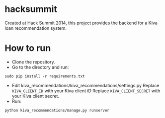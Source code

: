 hacksummit
==========

Created at Hack Summit 2014, this project provides the backend for a Kiva loan recommendation system.

How to run
==========
* Clone the repository.
* Go to the directory and run:
```
sudo pip install -r requirements.txt
```
* Edit kiva_recommendations/kiva_recommendations/settings.py
Replace `KIVA_CLIENT_ID` with your Kiva client iD
Replace `KIVA_CLIENT_SECRET` with your Kiva client secret.
* Run:
```
python kiva_recommendations/manage.py runserver
```
